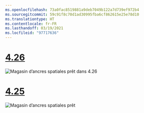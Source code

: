 ```yaml
---
ms.openlocfilehash: 73a0fac8519881a9deb7049b122a7d739ef972b4
ms.sourcegitcommit: 59c91f8c70d1ad30995fba6cf862615e25e78d10
ms.translationtype: HT
ms.contentlocale: fr-FR
ms.lasthandoff: 03/19/2021
ms.locfileid: "97717636"
---
```

# <a name="426"></a>[4.26](#tab/426)

![Magasin d’ancres spatiales prêt dans 4.26](../images/local-spatial-anchors-img-01.png)

# <a name="425"></a>[4.25](#tab/425)

![Magasin d’ancres spatiales prêt](../images/unreal-spatialanchors-store-ready.PNG)
